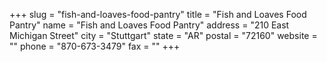 +++
slug = "fish-and-loaves-food-pantry"
title = "Fish and Loaves Food Pantry"
name = "Fish and Loaves Food Pantry"
address = "210 East Michigan Street"
city = "Stuttgart"
state = "AR"
postal = "72160"
website = ""
phone = "870-673-3479"
fax = ""
+++
